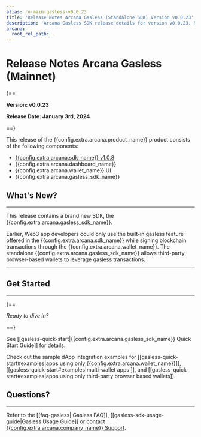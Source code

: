 ```yaml
---
alias: rn-main-gasless-v0.0.23
title: 'Release Notes Arcana Gasless (Standalone SDK) Version v0.0.23'
description: 'Arcana Gasless SDK release details for version v0.0.23. New features and more.'
arcana:
  root_rel_path: ..
---
```


# Release Notes Arcana Gasless (Mainnet)

{==

**Version: v0.0.23**

**Release Date: January 3rd, 2024**

==}

This release of the {{config.extra.arcana.product_name}} product consists of the following components:

* [{{config.extra.arcana.sdk_name}} v1.0.8](https://www.npmjs.com/package/@arcana/auth/v/1.0.8)
* {{config.extra.arcana.dashboard_name}}
* {{config.extra.arcana.wallet_name}} UI
* {{config.extra.arcana.gasless_sdk_name}}

## What's New?

---

This release contains a brand new SDK, the {{config.extra.arcana.gasless_sdk_name}}.

Earlier, Web3 app developers could only use the built-in gasless feature offered in the {{config.extra.arcana.sdk_name}} while signing blockchain transactions through the {{config.extra.arcana.wallet_name}}. The standalone {{config.extra.arcana.gasless_sdk_name}} allows third-party browser-based wallets to leverage gasless transactions.

---

## Get Started

---

{==

*Ready to dive in?*

==}

See [[gasless-quick-start|{{config.extra.arcana.gasless_sdk_name}} Quick Start Guide]] for details.

Check out the sample dApp integration examples for [[gasless-quick-start#examples|apps using only {{config.extra.arcana.wallet_name}}]], [[gasless-quick-start#examples|multi-wallet apps ]], and [[gasless-quick-start#examples|apps using only third-party browser based wallets]].

## Questions? 

---

Refer to the [[faq-gasless| Gasless FAQ]], [[gasless-sdk-usage-guide|Gasless Usage Guide]] or contact [{{config.extra.arcana.company_name}} Support]({{page.meta.arcana.root_rel_path}}/support.md).
